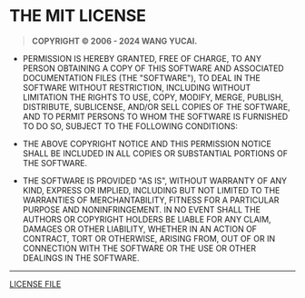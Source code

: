# THE MIT LICENSE

> **COPYRIGHT © 2006 - 2024 WANG YUCAI.**

- PERMISSION IS HEREBY GRANTED, FREE OF CHARGE, TO ANY PERSON OBTAINING A COPY OF THIS SOFTWARE AND ASSOCIATED DOCUMENTATION FILES (THE "SOFTWARE"), TO DEAL IN THE SOFTWARE WITHOUT RESTRICTION, INCLUDING WITHOUT LIMITATION THE RIGHTS TO USE, COPY, MODIFY, MERGE, PUBLISH, DISTRIBUTE, SUBLICENSE, AND/OR SELL COPIES OF THE SOFTWARE, AND TO PERMIT PERSONS TO WHOM THE SOFTWARE IS FURNISHED TO DO SO, SUBJECT TO THE FOLLOWING CONDITIONS:

- THE ABOVE COPYRIGHT NOTICE AND THIS PERMISSION NOTICE SHALL BE INCLUDED IN ALL COPIES OR SUBSTANTIAL PORTIONS OF THE SOFTWARE.


- THE SOFTWARE IS PROVIDED "AS IS", WITHOUT WARRANTY OF ANY KIND, EXPRESS OR IMPLIED, INCLUDING BUT NOT LIMITED TO THE WARRANTIES OF MERCHANTABILITY, FITNESS FOR A PARTICULAR PURPOSE AND NONINFRINGEMENT. IN NO EVENT SHALL THE AUTHORS OR COPYRIGHT HOLDERS BE LIABLE FOR ANY CLAIM, DAMAGES OR OTHER LIABILITY, WHETHER IN AN ACTION OF CONTRACT, TORT OR OTHERWISE, ARISING FROM, OUT OF OR IN CONNECTION WITH THE SOFTWARE OR THE USE OR OTHER DEALINGS IN THE SOFTWARE.

----

[LICENSE FILE](./LICENSE)
